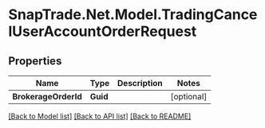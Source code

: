 # SnapTrade.Net.Model.TradingCancelUserAccountOrderRequest

## Properties

Name | Type | Description | Notes
------------ | ------------- | ------------- | -------------
**BrokerageOrderId** | **Guid** |  | [optional] 

[[Back to Model list]](../README.md#documentation-for-models) [[Back to API list]](../README.md#documentation-for-api-endpoints) [[Back to README]](../README.md)

